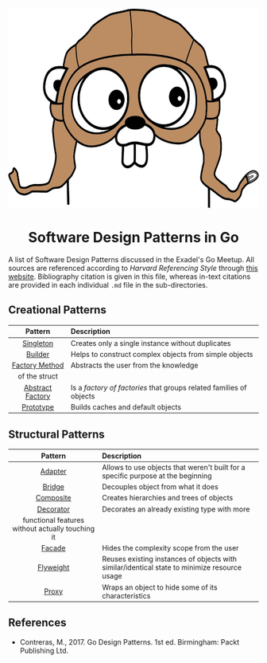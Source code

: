 <p align="center">
  <img src="/gopher.jpg" height="400">
  <h1 align="center">
    Software Design Patterns in Go
  </h1>
</p>

A list of Software Design Patterns discussed in the Exadel's Go Meetup. All sources are referenced according to _Harvard Referencing Style_ through [this website](https://www.citethisforme.com/). Bibliography citation is given in this file, whereas in-text citations are provided in each individual `.md` file in the sub-directories.

## Creational Patterns

| Pattern | Description |
|:-------:|:----------- |
| [Singleton](/creational/singleton) | Creates only a single instance without duplicates |
| [Builder](/creational/builder) | Helps to construct complex objects from simple objects |
| [Factory Method](/creational/factory) | Abstracts the user from the knowledge
of the struct |
| [Abstract Factory](/creational/abstract_factory) | Is a _factory of factories_ that groups related families of objects |
| [Prototype](/creational/prototype) | Builds caches and default objects |


## Structural Patterns

| Pattern | Description |
|:-------:|:----------- |
| [Adapter](/structural/adapter) | Allows to use objects that weren't built for a specific purpose at the beginning |
| [Bridge](/structural/bridge) | Decouples object from what it does |
| [Composite](/structural/composite) | Creates hierarchies and trees of objects |
| [Decorator](/structural/decorator) | Decorates an already existing type with more
functional features without actually touching it |
| [Facade](/structural/facade) | Hides the complexity scope from the user |
| [Flyweight](/structural/flyweight) | Reuses existing instances of objects with similar/identical state to minimize resource usage |
| [Proxy](/structural/proxy) | Wraps an object to hide some of its characteristics |

## References

- Contreras, M., 2017. Go Design Patterns. 1st ed. Birmingham: Packt Publishing Ltd.